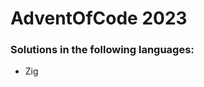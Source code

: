 # AdventOfCode 2023
### Solutions in the following languages: <br/>
<ul>
  <li>
    Zig
  </li>
</ul>
